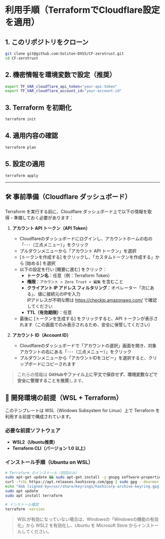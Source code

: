 # 利用手順（TerraformでCloudflare設定を適用）

## 1. このリポジトリをクローン

```bash
git clone git@github.com:Soliton-DXSS/CF-zerotrust.git
cd CF-zerotrust
```

## 2. 機密情報を環境変数で設定（推奨）

```bash
export TF_VAR_cloudflare_api_token="your-api-token"
export TF_VAR_cloudflare_account_id="your-account-id"
```

## 3. Terraform を初期化

```bash
terraform init
```

## 4. 適用内容の確認

```bash
terraform plan
```

## 5. 設定の適用

```bash
terraform apply
```

---

## 🛠 事前準備（Cloudflare ダッシュボード）

Terraform を実行する前に、Cloudflare ダッシュボード上で以下の情報を取得・準備しておく必要があります：

1. **アカウント API トークン（API Token）**
   - Cloudflareのダッシュボードにログインし、アカウントホームの右の「･･･（三点メニュー）」をクリック
   - プルダウンメニューから「アカウント API トークン」を選択
   - [トークンを作成する] をクリックし、「カスタムトークンを作成する」から [始める] を選択
   - 以下の設定を行い [概要に進む] をクリック：
     - **トークン名**：任意（例：Terraform Token）
     - **権限**：`アカウント > Zero Trust > 編集` を含むこと
     - **クライアント IP アドレス フィルタリング**：オペレーター「次にある」、値に接続元のIPを入力  
       IPアドレスが不明な際は https://checkip.amazonaws.com/ で確認してください
     - **TTL（有効期限）**：任意
   - 最後に [トークンを生成する] をクリックすると、API トークンが表示されます（この画面でのみ表示されるため、安全に保管してください）

2. **アカウント ID（Account ID）**
   - Cloudflareのダッシュボードで「アカウントの選択」画面を開き、対象アカウントの右にある「･･･（三点メニュー）」をクリック
   - プルダウンメニューから「アカウントIDをコピー」を選択すると、クリップボードにコピーされます

> これらの情報は **GitHubやファイル上に平文で保存せず、環境変数などで安全に管理することを推奨**します。
## 🧰 開発環境の前提（WSL + Terraform）

このテンプレートは WSL（Windows Subsystem for Linux）上で Terraform を利用する前提で構成されています。

### 必要な前提ソフトウェア

- **WSL2（Ubuntu推奨）**
- **Terraform CLI（バージョン 1.0 以上）**

### インストール手順（Ubuntu on WSL）

```bash
# Terraform のインストール（初回のみ）
sudo apt-get update && sudo apt-get install -y gnupg software-properties-common curl unzip
curl -fsSL https://apt.releases.hashicorp.com/gpg | sudo gpg --dearmor -o /usr/share/keyrings/hashicorp-archive-keyring.gpg
echo "deb [signed-by=/usr/share/keyrings/hashicorp-archive-keyring.gpg] https://apt.releases.hashicorp.com $(lsb_release -cs) main" | sudo tee /etc/apt/sources.list.d/hashicorp.list
sudo apt update
sudo apt install terraform

# インストール確認
terraform -version
```

> WSLが有効になっていない場合は、Windowsの「Windowsの機能の有効化」から WSL2 を有効化し、Ubuntu を Microsoft Store からインストールしてください。
